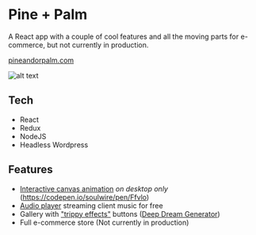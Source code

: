 # Pine + Palm

A React app with a couple of cool features and all the moving parts for e-commerce, but not currently in production.

[pineandorpalm.com](http://www.pineandorpalm.com)

![alt text](https://imgur.com/Pmndd3T.png "Pine + Palm Screenshot")

## Tech

* React
* Redux
* NodeJS
* Headless Wordpress

## Features

* [Interactive canvas animation](http://pineandorpalm.com) *on desktop only* (https://codepen.io/soulwire/pen/Ffvlo)
* [Audio player](http://pineandorpalm.com) streaming client music for free
* Gallery with ["trippy effects"](http://pineandorpalm.com/photos) buttons ([Deep Dream Generator](https://deepdreamgenerator.com/))
* Full e-commerce store (Not currently in production)
